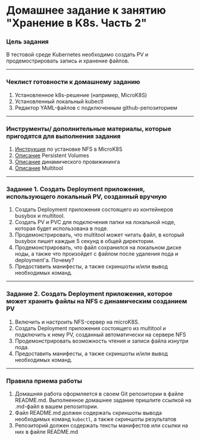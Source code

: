 # Домашнее задание к занятию "Хранение в K8s. Часть 2"

### Цель задания

В тестовой среде Kubernetes необходимо создать PV и продемострировать запись и хранение файлов.

------

### Чеклист готовности к домашнему заданию

1. Установленное k8s-решение (например, MicroK8S)
2. Установленный локальный kubectl
3. Редактор YAML-файлов с подключенным github-репозиторием

------

### Инструменты/ дополнительные материалы, которые пригодятся для выполнения задания

1. [Инструкция](https://microk8s.io/docs/nfs) по установке NFS в MicroK8S
2. [Описание](https://kubernetes.io/docs/concepts/storage/persistent-volumes/) Persistent Volumes
3. [Описание](https://kubernetes.io/docs/concepts/storage/dynamic-provisioning/) динамического провижининга
4. [Описание](https://github.com/wbitt/Network-MultiTool) Multitool

------

### Задание 1. Создать Deployment приложения, использующего локальный PV, созданный вручную

1. Создать Deployment приложения состоящего из контейнеров busybox и multitool.
2. Создать PV и PVC для подключения папки на локальной ноде, которая будет использована в поде.
3. Продемонстрировать, что multitool может читать файл, в который busybox пишет каждые 5 секунд в общей директории. 
4. Продемонстрировать, что файл сохранился на локальном диске ноды, а также что произойдет с файлом после удаления пода и deployment'а. Почему?
5. Предоставить манифесты, а также скриншоты и/или вывод необходимых команд.

------

### Задание 2. Создать Deployment приложения, которое может хранить файлы на NFS с динамическим созданием PV

1. Включить и настроить NFS-сервер на microK8S.
2. Создать Deployment приложения состоящего из multitool и подключить к нему PV, созданный автоматически на сервере NFS
3. Продемонстрировать возможность чтения и записи файла изнутри пода. 
4. Предоставить манифесты, а также скриншоты и/или вывод необходимых команд.

------

### Правила приема работы

1. Домашняя работа оформляется в своем Git репозитории в файле README.md. Выполненное домашнее задание пришлите ссылкой на .md-файл в вашем репозитории.
2. Файл README.md должен содержать скриншоты вывода необходимых команд `kubectl`, а также скриншоты результатов
3. Репозиторий должен содержать тексты манифестов или ссылки на них в файле README.md

